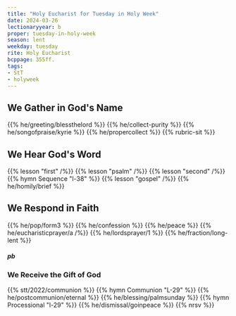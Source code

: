 ```yaml
---
title: "Holy Eucharist for Tuesday in Holy Week"
date: 2024-03-26
lectionaryyear: b
proper: tuesday-in-holy-week
season: lent
weekday: tuesday
rite: Holy Eucharist
bcppage: 355ff.
tags:
- StT
- holyweek
---
```

## We Gather in God's Name
{{% he/greeting/blessthelord %}}
{{% he/collect-purity %}}
{{% he/songofpraise/kyrie %}}
{{% he/propercollect %}}
{{% rubric-sit %}}
## We Hear God's Word
{{% lesson "first" /%}}
{{% lesson "psalm" /%}}
{{% lesson "second" /%}}
{{% hymn Sequence "l-38" %}}
{{% lesson "gospel" /%}}
{{% he/homily/brief %}}
## We Respond in Faith
{{% he/pop/form3 %}}
{{% he/confession %}}
{{% he/peace %}}
{{% he/eucharisticprayer/a /%}}
{{% he/lordsprayer/1 %}}
{{% he/fraction/long-lent %}}
##### pb
### We Receive the Gift of God
{{% stt/2022/communion %}}
{{% hymn Communion "L-29" %}}
{{% he/postcommunion/eternal %}}
{{% he/blessing/palmsunday %}}
{{% hymn Processional "l-29" %}}
{{% he/dismissal/goinpeace %}}
{{% nrsv %}}

